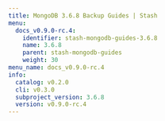 ```yaml
---
title: MongoDB 3.6.8 Backup Guides | Stash
menu:
  docs_v0.9.0-rc.4:
    identifier: stash-mongodb-guides-3.6.8
    name: 3.6.8
    parent: stash-mongodb-guides
    weight: 30
menu_name: docs_v0.9.0-rc.4
info:
  catalog: v0.2.0
  cli: v0.3.0
  subproject_version: 3.6.8
  version: v0.9.0-rc.4
---
```


